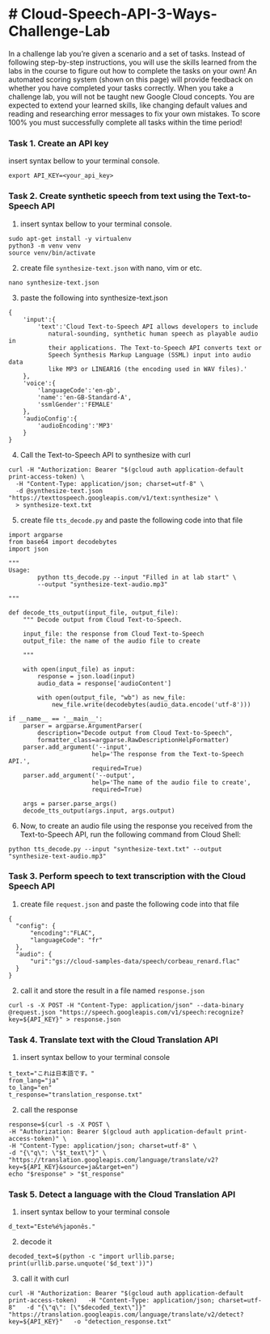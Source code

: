 # # Cloud-Speech-API-3-Ways-Challenge-Lab
In a challenge lab you’re given a scenario and a set of tasks. Instead of following step-by-step instructions, you will use the skills learned from the labs in the course to figure out how to complete the tasks on your own! An automated scoring system (shown on this page) will provide feedback on whether you have completed your tasks correctly. When you take a challenge lab, you will not be taught new Google Cloud concepts. You are expected to extend your learned skills, like changing default values and reading and researching error messages to fix your own mistakes. To score 100% you must successfully complete all tasks within the time period!


### Task 1. Create an API key
insert syntax bellow to your terminal console.
```
export API_KEY=<your_api_key>
```

### Task 2. Create synthetic speech from text using the Text-to-Speech API
1. insert syntax bellow to your terminal console.
```
sudo apt-get install -y virtualenv
python3 -m venv venv
source venv/bin/activate
```

2. create file `synthesize-text.json` with nano, vim or etc.
```
nano synthesize-text.json
```

3. paste the following into synthesize-text.json
```
{
    'input':{
        'text':'Cloud Text-to-Speech API allows developers to include
           natural-sounding, synthetic human speech as playable audio in
           their applications. The Text-to-Speech API converts text or
           Speech Synthesis Markup Language (SSML) input into audio data
           like MP3 or LINEAR16 (the encoding used in WAV files).'
    },
    'voice':{
        'languageCode':'en-gb',
        'name':'en-GB-Standard-A',
        'ssmlGender':'FEMALE'
    },
    'audioConfig':{
        'audioEncoding':'MP3'
    }
}
```

4. Call the Text-to-Speech API to synthesize with curl
```
curl -H "Authorization: Bearer "$(gcloud auth application-default print-access-token) \
  -H "Content-Type: application/json; charset=utf-8" \
  -d @synthesize-text.json "https://texttospeech.googleapis.com/v1/text:synthesize" \
  > synthesize-text.txt
```

5. create file `tts_decode.py` and paste the following code into that file
```
import argparse
from base64 import decodebytes
import json

"""
Usage:
        python tts_decode.py --input "Filled in at lab start" \
        --output "synthesize-text-audio.mp3"

"""

def decode_tts_output(input_file, output_file):
    """ Decode output from Cloud Text-to-Speech.

    input_file: the response from Cloud Text-to-Speech
    output_file: the name of the audio file to create

    """

    with open(input_file) as input:
        response = json.load(input)
        audio_data = response['audioContent']

        with open(output_file, "wb") as new_file:
            new_file.write(decodebytes(audio_data.encode('utf-8')))

if __name__ == '__main__':
    parser = argparse.ArgumentParser(
        description="Decode output from Cloud Text-to-Speech",
        formatter_class=argparse.RawDescriptionHelpFormatter)
    parser.add_argument('--input',
                       help='The response from the Text-to-Speech API.',
                       required=True)
    parser.add_argument('--output',
                       help='The name of the audio file to create',
                       required=True)

    args = parser.parse_args()
    decode_tts_output(args.input, args.output)
```

6. Now, to create an audio file using the response you received from the Text-to-Speech API, run the following command from Cloud Shell:
```
python tts_decode.py --input "synthesize-text.txt" --output "synthesize-text-audio.mp3"
```

### Task 3. Perform speech to text transcription with the Cloud Speech API
1. create file `request.json` and paste the following code into that file 
```
{
  "config": {
      "encoding":"FLAC",
      "languageCode": "fr"
  },
  "audio": {
      "uri":"gs://cloud-samples-data/speech/corbeau_renard.flac"
  }
}
```

2. call it and store the result in a file named `response.json`
```
curl -s -X POST -H "Content-Type: application/json" --data-binary @request.json "https://speech.googleapis.com/v1/speech:recognize?key=${API_KEY}" > response.json
```

### Task 4. Translate text with the Cloud Translation API
1. insert syntax bellow to your terminal console 
```
t_text="これは日本語です。"
from_lang="ja"
to_lang="en"
t_response="translation_response.txt"
```

2. call the response
```
response=$(curl -s -X POST \
-H "Authorization: Bearer $(gcloud auth application-default print-access-token)" \
-H "Content-Type: application/json; charset=utf-8" \
-d "{\"q\": \"$t_text\"}" \
"https://translation.googleapis.com/language/translate/v2?key=${API_KEY}&source=ja&target=en")
echo "$response" > "$t_response"
```

### Task 5. Detect a language with the Cloud Translation API
1. insert syntax bellow to your terminal console
```
d_text="Este%é%japonês."
```

2. decode it
```
decoded_text=$(python -c "import urllib.parse; print(urllib.parse.unquote('$d_text'))")
```

3. call it with curl 
```
curl -H "Authorization: Bearer "$(gcloud auth application-default print-access-token)   -H "Content-Type: application/json; charset=utf-8"   -d "{\"q\": [\"$decoded_text\"]}"  "https://translation.googleapis.com/language/translate/v2/detect?key=${API_KEY}"   -o "detection_response.txt"
```

